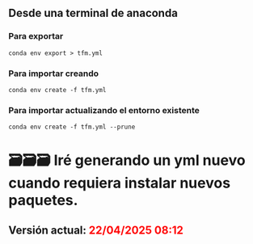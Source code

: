 ## Desde una terminal de anaconda

### Para exportar
<code>conda env export > tfm.yml</code>

### Para importar creando
<code>conda env create -f tfm.yml</code>

### Para importar actualizando el entorno existente
<code>conda env create -f tfm.yml --prune</code>




# 🗃️🗃️🗃️ Iré generando un yml nuevo cuando requiera instalar nuevos paquetes.

## Versión actual:  <span style="color:red;background-color:white;">22/04/2025 08:12</span>
